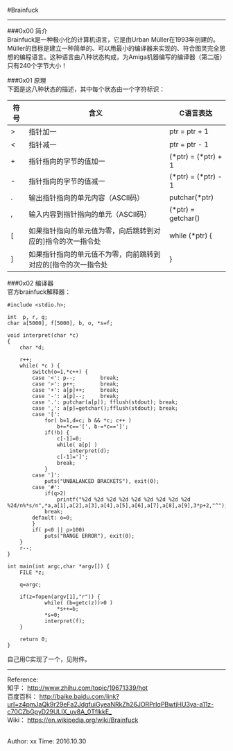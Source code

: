 #Brainfuck

--------------------------------  

###0x00 简介  
Brainfuck是一种极小化的计算机语言，它是由Urban Müller在1993年创建的。Müller的目标是建立一种简单的、可以用最小的编译器来实现的、符合图灵完全思想的编程语言。这种语言由八种状态构成，为Amiga机器编写的编译器（第二版）只有240个字节大小！


###0x01 原理  
下面是这八种状态的描述，其中每个状态由一个字符标识：  

|符号|含义|C语言表达|
|---|----|------|
|>|指针加一|ptr = ptr + 1
|<|指针减一|ptr = ptr - 1
|+|指针指向的字节的值加一|(\*ptr) = (\*ptr) + 1
|-|指针指向的字节的值减一|(\*ptr) = (\*ptr) - 1
|.|输出指针指向的单元内容（ASCⅡ码）|putchar(\*ptr)
|,|输入内容到指针指向的单元（ASCⅡ码）|(*ptr) = getchar()
|[|如果指针指向的单元值为零，向后跳转到对应的]指令的次一指令处 |while (\*ptr) {
|]|如果指针指向的单元值不为零，向前跳转到对应的[指令的次一指令处 | }


###0x02 编译器  
官方brainfuck解释器： 

	#include <stdio.h>;

	int  p, r, q;
	char a[5000], f[5000], b, o, *s=f;

	void interpret(char *c)
	{
        char *d;

        r++;
        while( *c ) {
        	switch(o=1,*c++) {
        	case '<': p--;        break;
        	case '>': p++;        break;
        	case '+': a[p]++;     break;
        	case '-': a[p]--;     break;
        	case '.': putchar(a[p]); fflush(stdout); break;
        	case ',': a[p]=getchar();fflush(stdout); break;
  	    	case '[':
        		for( b=1,d=c; b && *c; c++ )
        			b+=*c=='[', b-=*c==']';
     			if(!b) {
					c[-1]=0;
					while( a[p] )
        				interpret(d);
        			c[-1]=']';
        			break;
				}
			case ']':
				puts("UNBALANCED BRACKETS"), exit(0);
			case '#':
				if(q>2)
					printf("%2d %2d %2d %2d %2d %2d %2d %2d %2d %2d/n%*s/n",*a,a[1],a[2],a[3],a[4],a[5],a[6],a[7],a[8],a[9],3*p+2,"^");
				break;
			default: o=0;
			}
			if( p<0 || p>100)
				puts("RANGE ERROR"), exit(0);
		}
		r--;
	}

	int main(int argc,char *argv[]) {
        FILE *z;

        q=argc;

        if(z=fopen(argv[1],"r")) {
                while( (b=getc(z))>0 )
					*s++=b;
                *s=0;
                interpret(f);
        }

		return 0;
	}

自己用C实现了一个，见附件。

------------------------------  
Reference:  
知乎： <http://www.zhihu.com/topic/19671339/hot>  
百度百科： <http://baike.baidu.com/link?url=z4pmJaQk9r29eFa2JdgfuiGyeaNRkZh26JORPrIqPBwtjHU3ya-a11z-c70CZbGpyD29ULIX_uv8A_0TflkkE_>  
Wiki：  <https://en.wikipedia.org/wiki/Brainfuck>  

</br>
Author: xx  
Time: 2016.10.30